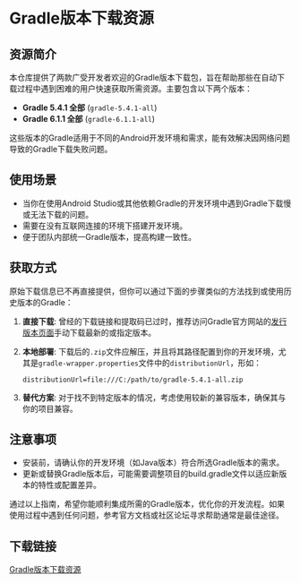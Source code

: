 # Gradle版本下载资源

## 资源简介

本仓库提供了两款广受开发者欢迎的Gradle版本下载包，旨在帮助那些在自动下载过程中遇到困难的用户快速获取所需资源。主要包含以下两个版本：

- **Gradle 5.4.1 全部** (`gradle-5.4.1-all`)
- **Gradle 6.1.1 全部** (`gradle-6.1.1-all`)

这些版本的Gradle适用于不同的Android开发环境和需求，能有效解决因网络问题导致的Gradle下载失败问题。

## 使用场景

- 当你在使用Android Studio或其他依赖Gradle的开发环境中遇到Gradle下载慢或无法下载的问题。
- 需要在没有互联网连接的环境下搭建开发环境。
- 便于团队内部统一Gradle版本，提高构建一致性。

## 获取方式

原始下载信息已不再直接提供，但你可以通过下面的步骤类似的方法找到或使用历史版本的Gradle：

1. **直接下载**: 曾经的下载链接和提取码已过时，推荐访问Gradle官方网站的[发行版本页面](https://services.gradle.org/distributions/)手动下载最新的或指定版本。
   
2. **本地部署**: 下载后的`.zip`文件应解压，并且将其路径配置到你的开发环境，尤其是`gradle-wrapper.properties`文件中的`distributionUrl`，形如：
   ```
   distributionUrl=file:///C:/path/to/gradle-5.4.1-all.zip
   ```

3. **替代方案**: 对于找不到特定版本的情况，考虑使用较新的兼容版本，确保其与你的项目兼容。

## 注意事项

- 安装前，请确认你的开发环境（如Java版本）符合所选Gradle版本的需求。
- 更新或替换Gradle版本后，可能需要调整项目的build.gradle文件以适应新版本的特性或配置差异。
  
通过以上指南，希望你能顺利集成所需的Gradle版本，优化你的开发流程。如果使用过程中遇到任何问题，参考官方文档或社区论坛寻求帮助通常是最佳途径。

## 下载链接

[Gradle版本下载资源](https://pan.quark.cn/s/5884bbccdc1c)